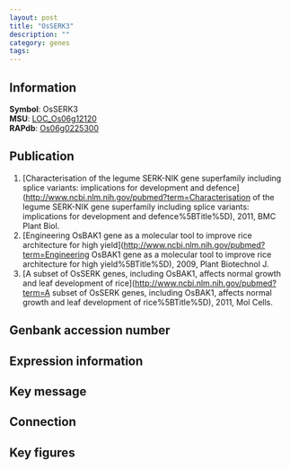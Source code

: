 ```yaml
---
layout: post
title: "OsSERK3"
description: ""
category: genes
tags: 
---
```


## Information
__Symbol__: OsSERK3  
__MSU__: [LOC_Os06g12120](http://rice.plantbiology.msu.edu/cgi-bin/ORF_infopage.cgi?orf=LOC_Os06g12120)  
__RAPdb__: [Os06g0225300](http://rapdb.dna.affrc.go.jp/viewer/gbrowse_details/irgsp1?name=Os06g0225300)  

## Publication
1. [Characterisation of the legume SERK-NIK gene superfamily including splice variants: implications for development and defence](http://www.ncbi.nlm.nih.gov/pubmed?term=Characterisation of the legume SERK-NIK gene superfamily including splice variants: implications for development and defence%5BTitle%5D), 2011, BMC Plant Biol.
2. [Engineering OsBAK1 gene as a molecular tool to improve rice architecture for high yield](http://www.ncbi.nlm.nih.gov/pubmed?term=Engineering OsBAK1 gene as a molecular tool to improve rice architecture for high yield%5BTitle%5D), 2009, Plant Biotechnol J.
3. [A subset of OsSERK genes, including OsBAK1, affects normal growth and leaf development of rice](http://www.ncbi.nlm.nih.gov/pubmed?term=A subset of OsSERK genes, including OsBAK1, affects normal growth and leaf development of rice%5BTitle%5D), 2011, Mol Cells.

## Genbank accession number

## Expression information

## Key message

## Connection

## Key figures


